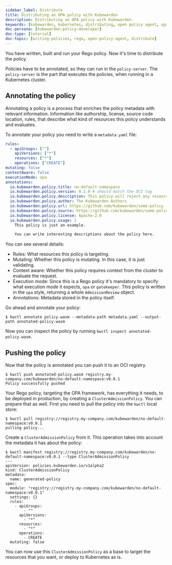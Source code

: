 ```yaml
---
sidebar_label: Distribute
title: Distributing an OPA policy with Kubewarden
description: Distributing an OPA policy with Kubewarden.
keywords: [kubewarden, kubernetes, distributing, open policy agent, opa, rego]
doc-persona: [kubewarden-policy-developer]
doc-type: [tutorial]
doc-topic: [writing-policies, rego, open-policy-agent, distribute]
---
```


<head>
  <link rel="canonical" href="https://docs.kubewarden.io/tutorials/writing-policies/rego/open-policy-agent/distribute"/>
</head>

You have written, built and run your Rego policy.
Now it's time to distribute the policy.

Policies have to be annotated, so they can run in the `policy-server`.
The `policy-server` is the part that executes the policies,
when running in a Kubernetes cluster.

## Annotating the policy

Annotating a policy is a process that enriches the policy metadata with relevant information.
Information like authorship, license, source code location, rules,
that describe what kind of resources this policy understands and evaluates.

To annotate your policy you need to write a `metadata.yaml` file:

```yaml
rules:
  - apiGroups: [""]
    apiVersions: ["*"]
    resources: ["*"]
    operations: ["CREATE"]
mutating: false
contextAware: false
executionMode: opa
annotations:
  io.kubewarden.policy.title: no-default-namespace
  io.kubewarden.policy.version: 0.1.0 # should match the OCI tag
  io.kubewarden.policy.description: This policy will reject any resource created inside the default namespace
  io.kubewarden.policy.author: The Kubewarden Authors
  io.kubewarden.policy.url: https://github.com/kubewarden/some-policy
  io.kubewarden.policy.source: https://github.com/kubewarden/some-policy
  io.kubewarden.policy.license: Apache-2.0
  io.kubewarden.policy.usage: |
    This policy is just an example.

    You can write interesting descriptions about the policy here.
```

You can see several details:

- Rules:
  What resources this policy is targeting.
- Mutating:
  Whether this policy is mutating.
  In this case, it is just validating.
- Context aware:
  Whether this policy requires context from the cluster to evaluate the request.
- Execution mode:
  Since this is a Rego policy it's mandatory to specify what execution mode it expects,
  `opa` or `gatekeeper`.
  This policy is written in the `opa` style, returning a whole `AdmissionReview` object.
- Annotations: Metadata stored in the policy itself.

Go ahead and annotate your policy:

```console
$ kwctl annotate policy.wasm --metadata-path metadata.yaml --output-path annotated-policy.wasm
```

Now you can inspect the policy by running `kwctl inspect annotated-policy.wasm`.

## Pushing the policy

Now that the policy is annotated you can push it to an OCI registry.

```console
$ kwctl push annotated-policy.wasm registry.my-company.com/kubewarden/no-default-namespace:v0.0.1
Policy successfully pushed
```

Your Rego policy, targeting the OPA framework,
has everything it needs, to be deployed in production,
by creating a `ClusterAdmissionPolicy`.
You can prepare that as well.
First you need to pull the policy into the `kwctl` local store:

```console
$ kwctl pull registry://registry.my-company.com/kubewarden/no-default-namespace:v0.0.1
pulling policy...
```

Create a `ClusterAdmissionPolicy` from it.
This operation takes into account the metadata it has about the policy:

```console
$ kwctl manifest registry://registry.my-company.com/kubewarden/no-default-namespace:v0.0.1 --type ClusterAdmissionPolicy
---
apiVersion: policies.kubewarden.io/v1alpha2
kind: ClusterAdmissionPolicy
metadata:
  name: generated-policy
spec:
  module: "registry://registry.my-company.com/kubewarden/no-default-namespace:v0.0.1"
  settings: {}
  rules:
    - apiGroups:
        - ""
      apiVersions:
        - "*"
      resources:
        - "*"
      operations:
        - CREATE
  mutating: false
```

You can now use this `ClusterAdmissionPolicy` as a base to target the resources that you want,
or deploy to Kubernetes as is.
